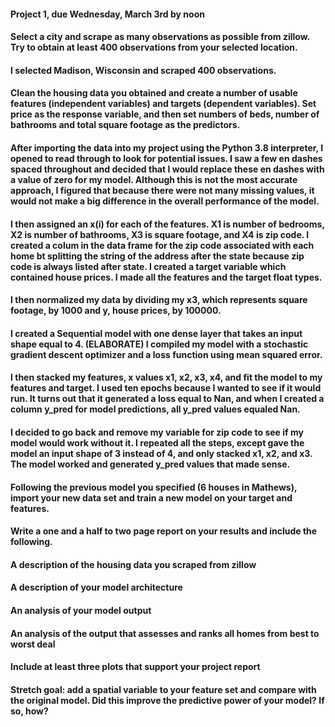 #### Project 1, due Wednesday, March 3rd by noon
#### Select a city and scrape as many observations as possible from zillow. Try to obtain at least 400 observations from your selected location.
#### I selected Madison, Wisconsin and scraped 400 observations. 
#### Clean the housing data you obtained and create a number of usable features (independent variables) and targets (dependent variables). Set price as the response variable, and then set numbers of beds, number of bathrooms and total square footage as the predictors.
#### After importing the data into my project using the Python 3.8 interpreter, I opened to read through to look for potential issues. I saw a few en dashes spaced throughout and decided that I would replace these en dashes with a value of zero for my model. Although this is not the most accurate approach, I figured that because there were not many missing values, it would not make a big difference in the overall performance of the model. 
#### I then assigned an x(i) for each of the features. X1 is number of bedrooms, X2 is number of bathrooms, X3 is square footage, and X4 is zip code. I created a colum in the data frame for the zip code associated with each home bt splitting the string of the address after the state because zip code is always listed after state. I created a target variable which contained house prices. I made all the features and the target float types.
#### I then normalized my data by dividing my x3, which represents square footage, by 1000 and y, house prices, by 100000.
#### I created a Sequential model with one dense layer that takes an input shape equal to 4. (ELABORATE) I compiled my model with a stochastic gradient descent optimizer and a loss function using mean squared error. 
#### I then stacked my features, x values x1, x2, x3, x4, and fit the model to my features and target. I used ten epochs because I wanted to see if it would run. It turns out that it generated a loss equal to Nan, and when I created a column y_pred for model predictions, all y_pred values equaled Nan.
#### I decided to go back and remove my variable for zip code to see if my model would work without it. I repeated all the steps, except gave the model an input shape of 3 instead of 4, and only stacked x1, x2, and x3. The model worked and generated y_pred values that made sense. 

#### Following the previous model you specified (6 houses in Mathews), import your new data set and train a new model on your target and features. 
#### Write a one and a half to two page report on your results and include the following.
#### A description of the housing data you scraped from zillow
#### A description of your model architecture
#### An analysis of your model output
#### An analysis of the output that assesses and ranks all homes from best to worst deal
#### Include at least three plots that support your project report
#### Stretch goal: add a spatial variable to your feature set and compare with the original model. Did this improve the predictive power of your model? If so, how?
